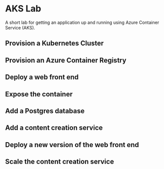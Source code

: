 # AKS Lab
A short lab for getting an application up and running using Azure Container Service (AKS).

## Provision a Kubernetes Cluster

## Provision an Azure Container Registry

## Deploy a web front end

## Expose the container

## Add a Postgres database

## Add a content creation service

## Deploy a new version of the web front end

## Scale the content creation service

